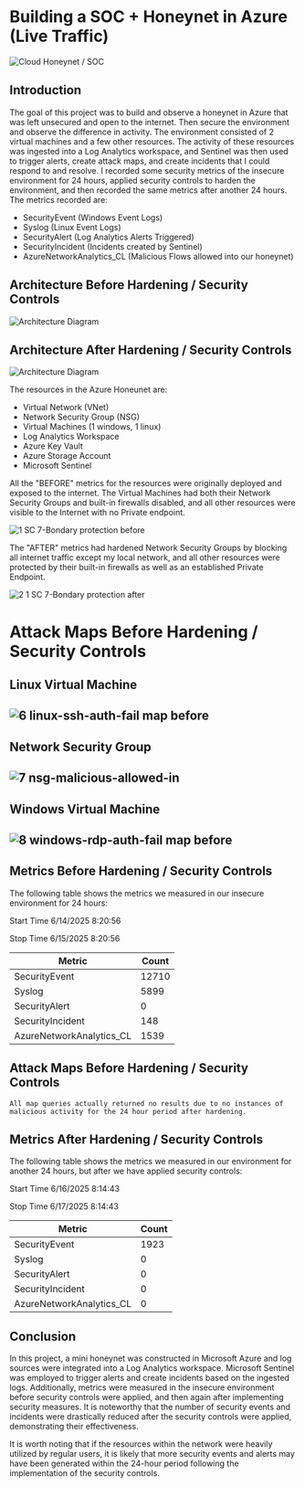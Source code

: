 # Building a SOC + Honeynet in Azure (Live Traffic)
![Cloud Honeynet / SOC](https://i.imgur.com/ZWxe03e.jpg)

## Introduction

The goal of this project was to build and observe a honeynet in Azure that was left unsecured and open to the internet. Then secure the environment and observe the difference in activity. The environment consisted of 2 virtual machines and a few other resources. The activity of these resources was ingested into a Log Analytics workspace, and  Sentinel was then used to trigger alerts, create attack maps, and create incidents that I could respond to and resolve.  I recorded some security metrics of the insecure environment for 24 hours, applied security controls to harden the environment, and then recorded the same metrics after another 24 hours.  The metrics recorded are: 
- SecurityEvent (Windows Event Logs)
- Syslog (Linux Event Logs)
- SecurityAlert (Log Analytics Alerts Triggered)
- SecurityIncident (Incidents created by Sentinel)
- AzureNetworkAnalytics_CL (Malicious Flows allowed into our honeynet)

## Architecture Before Hardening / Security Controls
![Architecture Diagram](https://i.imgur.com/aBDwnKb.jpg)

## Architecture After Hardening / Security Controls
![Architecture Diagram](https://i.imgur.com/YQNa9Pp.jpg)

The resources in the Azure Honeunet are:

- Virtual Network (VNet)
- Network Security Group (NSG)
- Virtual Machines (1 windows, 1 linux)
- Log Analytics Workspace
- Azure Key Vault
- Azure Storage Account
- Microsoft Sentinel

All the "BEFORE" metrics for the resources were originally deployed and exposed to the internet. The Virtual Machines had both their Network Security Groups and built-in firewalls disabled, and all other resources were visible to the Internet with no Private endpoint.

![1  SC 7-Bondary protection before](https://github.com/user-attachments/assets/f5d96fb7-2f6b-4374-a623-7993ddeaeb94)



The "AFTER" metrics had hardened Network Security Groups by blocking all internet traffic except my local network, and all other resources were protected by their built-in firewalls as well as an established Private Endpoint.

![2 1 SC 7-Bondary protection after](https://github.com/user-attachments/assets/f1bc77e7-e23f-47ce-9a57-30fe8536dcfb)


# Attack Maps Before Hardening / Security Controls
<h2>Linux Virtual Machine<h2/>
  
![6  linux-ssh-auth-fail map before](https://github.com/user-attachments/assets/457e5371-71b2-4b61-ae79-abcf9c24544f)<br>
<h2>Network Security Group<h2/>
  
![7  nsg-malicious-allowed-in](https://github.com/user-attachments/assets/6d1a69fd-bfdd-4e1d-b2a6-ad1237b18142)<br>

<h2>Windows Virtual Machine<h2/>
  
![8  windows-rdp-auth-fail map before](https://github.com/user-attachments/assets/fa8b5e69-d96f-4831-a597-6b8f023326cf)<br>

## Metrics Before Hardening / Security Controls

<p>The following table shows the metrics we measured in our insecure environment for 24 hours:<p/>
  
Start Time 6/14/2025 8:20:56
  
Stop Time 6/15/2025 8:20:56

| Metric                   | Count
| ------------------------ | -----
| SecurityEvent            | 12710
| Syslog                   | 5899
| SecurityAlert            | 0
| SecurityIncident         | 148
| AzureNetworkAnalytics_CL | 1539

## Attack Maps Before Hardening / Security Controls

```All map queries actually returned no results due to no instances of malicious activity for the 24 hour period after hardening.```

## Metrics After Hardening / Security Controls

<p>The following table shows the metrics we measured in our environment for another 24 hours, but after we have applied security controls:<p/>
  
Start Time 6/16/2025 8:14:43

Stop Time	6/17/2025 8:14:43

| Metric                   | Count
| ------------------------ | -----
| SecurityEvent            | 1923
| Syslog                   | 0
| SecurityAlert            | 0
| SecurityIncident         | 0
| AzureNetworkAnalytics_CL | 0

## Conclusion

In this project, a mini honeynet was constructed in Microsoft Azure and log sources were integrated into a Log Analytics workspace. Microsoft Sentinel was employed to trigger alerts and create incidents based on the ingested logs. Additionally, metrics were measured in the insecure environment before security controls were applied, and then again after implementing security measures. It is noteworthy that the number of security events and incidents were drastically reduced after the security controls were applied, demonstrating their effectiveness.

It is worth noting that if the resources within the network were heavily utilized by regular users, it is likely that more security events and alerts may have been generated within the 24-hour period following the implementation of the security controls.
